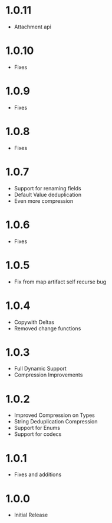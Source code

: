 # 1.0.11
* Attachment api

# 1.0.10
* Fixes

# 1.0.9
* Fixes

# 1.0.8
* Fixes

# 1.0.7
* Support for renaming fields
* Default Value deduplication
* Even more compression

# 1.0.6
* Fixes

# 1.0.5
* Fix from map artifact self recurse bug

# 1.0.4
* Copywith Deltas
* Removed change functions

# 1.0.3
* Full Dynamic Support
* Compression Improvements

# 1.0.2
* Improved Compression on Types
* String Deduplication Compression
* Support for Enums
* Support for codecs

# 1.0.1
* Fixes and additions

# 1.0.0

* Initial Release
